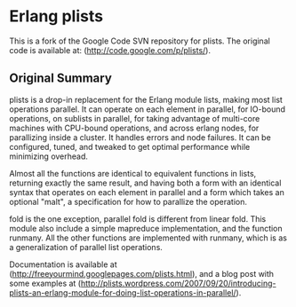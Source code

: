 Erlang plists
=============

This is a fork of the Google Code SVN repository for plists.
The original code is available at: (http://code.google.com/p/plists/).

Original Summary
----------------

plists is a drop-in replacement for the Erlang module lists, making most list
operations parallel. It can operate on each element in parallel, for IO-bound
operations, on sublists in parallel, for taking advantage of multi-core
machines with CPU-bound operations, and across erlang nodes, for parallizing
inside a cluster. It handles errors and node failures. It can be configured,
tuned, and tweaked to get optimal performance while minimizing overhead.

Almost all the functions are identical to equivalent functions in lists,
returning exactly the same result, and having both a form with an identical
syntax that operates on each element in parallel and a form which takes an
optional "malt", a specification for how to parallize the operation.

fold is the one exception, parallel fold is different from linear fold. This
module also include a simple mapreduce implementation, and the function
runmany. All the other functions are implemented with runmany, which is as a
generalization of parallel list operations.

Documentation is available at (http://freeyourmind.googlepages.com/plists.html),
and a blog post with some examples at
(http://plists.wordpress.com/2007/09/20/introducing-plists-an-erlang-module-for-doing-list-operations-in-parallel/).
